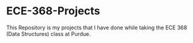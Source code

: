 # ECE-368-Projects
This Repository is my projects that I have done while taking the ECE 368 (Data Structures) class at Purdue.
